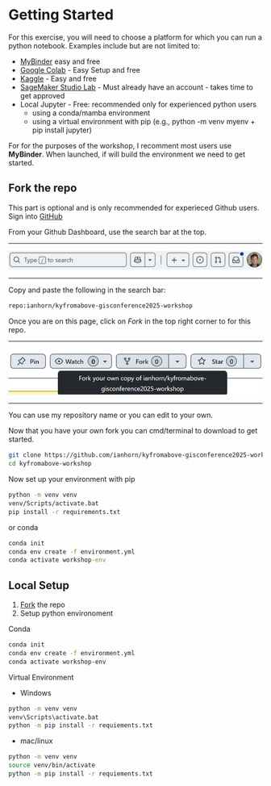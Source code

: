 # Getting Started

For this exercise, you will need to choose a platform for which you can run a python notebook.  Examples include but are not limited to:

- [MyBinder](https://mybinder.org) easy and free
- [Google Colab](https://colab.research.google.com/) - Easy Setup and free
- [Kaggle](https://www.kaggle.com/) - Easy and free
- [SageMaker Studio Lab](https://studiolab.sagemaker.aws/) - Must already have an account - takes time to get approved
 - Local Jupyter - Free: recommended only for experienced python users
    - using a conda/mamba environment
    - using a virtual environment with pip (e.g., python -m venv myenv + pip install jupyter)

For for the purposes of the workshop, I recomment most users use **MyBinder**.  When launched, if will build the environment we need to get started.

## Fork the repo

This part is optional and is only recommended for experieced Github users. Sign into [GitHub](https://github.com)

From your Github Dashboard, use the search bar at the top.
___
![Github Search](assets/github_search.png)
___
Copy and paste the following in the search bar:

```bash
repo:ianhorn/kyfromabove-gisconference2025-workshop
```

Once you are on this page, click on *Fork* in the top right corner to for this repo.
___
![Github Fork](assets/github_fork.png)
___
You can use my repository name or you can edit to your own.  

Now that you have your own fork you can cmd/terminal to download to get started.

```bash
git clone https://github.com/ianhorn/kyfromabove-gisconference2025-workshop.git kyfromabove-workshop
cd kyfromabove-workshop
```

Now set up your environment with pip

```cmd
python -m venv venv
venv/Scripts/activate.bat
pip install -r requirements.txt
```

or conda

```cmd
conda init
conda env create -f environment.yml
conda activate workshop-env
```

## Local Setup

1. [Fork](../index.md) the repo
2. Setup python environoment

Conda

```bash
conda init
conda env create -f environment.yml
conda activate workshop-env
```

Virtual Environment

- Windows

```bash
python -m venv venv
venv\Scripts\activate.bat
python -m pip install -r requiements.txt
```

- mac/linux

```bash
python -m venv venv
source venv/bin/activate
python -m pip install -r requiements.txt
```
